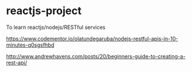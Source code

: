 # reactjs-project
To learn reactjs/nodejs/RESTful services


https://www.codementor.io/olatundegaruba/nodejs-restful-apis-in-10-minutes-q0sgsfhbd

http://www.andrewhavens.com/posts/20/beginners-guide-to-creating-a-rest-api/
